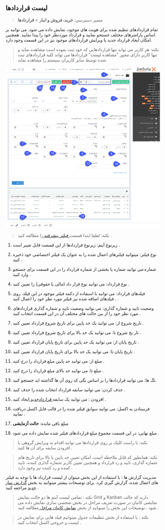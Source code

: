 ## لیست قراردادها

> مسیر دسترسی: **خرید، فروش و انبار** > **قراردادها** 


تمام قراردادهای تنظیم شده برای هویت های موجود، نمایش داده می شود. می توانید بر اساس پارامترهای مختلف جستجو نمایید و قرارداد موردنظر خود را پیدا نمایید. همچنین امکان ایجاد قرارداد جدید یا ویرایش قراردادهای موجود نیز در این قسمت وجود دارد.

> نکته: هر کاربر می تواند تنها قراردادهایی که خود ثبت نموده است مشاهده نماید و تنها کاربر دارای مجوز "مشاهده لیست" قراردادها می تواند کلیه قراردادهای ثبت شده توسط سایر کاربران سیستم را مشاهده نماید.

![](ghardad.png)


> نکته: لطفا ابتدا قسمت[  فیلتر پیشرفته ](https://github.com/1stco/PayamGostarDocs/blob/master/help%202.5.4/Customer-relationship-management/Advanced-filter/Advanced-filter.md) را مطالعه کنید .  


1. زیرنوع آیتم: زیرنوع قراردادها از این قسمت قابل تغییر است .

2. نوع فیلتر: میتوانید فیلترهای اعمال شده را به عنوان یک فیلتر اختصاصی خود ذخیره کنید .

3. شماره:می توانید شماره یا بخشی از شماره قرارداد را در این قسمت برای جستجو وارد کنید .

4.  نوع قرارداد: می توانید نوع قرار داد (مالی یا حقوقی) را تعیین کنید .

5. فیلدهای قرارداد: می توانید با استفاده از دکمه فیلتر موجود در این فیلد،  روی فیلدهای اضافه شده نیز فیلتر مورد نظر خود را اعمال کنید . .

6.  وضعیت تایید و شماره گذاری: می توانید وضعیت تایید و شماره گذاری قراردادهای مورد نظر خود را از بین حالت های مختلف آن در این قسمت انتخاب کنید .

7. تاریخ شروع از:  می توانید یک حد پایین برای تاریخ شروع قرارداد تعیین کنید .

8. تار یخ شروع تا: می توانید یک حد  بالا برای تاریخ شروع قرارداد تعیین کنید .

9. تاریخ پایان از: می توانید یک حد پایین برای تاریخ پایان قرارداد تعیین کنید .

10. تاریخ پایان تا:  می توانید یک حد بالا برای تاریخ پایان قرارداد تعیین کنید .

11. مبلغ از: می توانید حد پایین مبلغ قرارداد را درج کنید .

12. مبلغ تا:  می توانید حد بالای مبلغ قرارداد را درج کنید .

13. تگ ها: می توانید قراردادها را بر اساس تگی که روی آن ها گذاشته اید جستجو کنید.

14. حذف کردن: می توانید سابقه قرارداد انتخاب شده را حذف کنید .

15. افزودن : می توانید یک سابقه[ قراردادجدید ](https://github.com/1stco/PayamGostarDocs/blob/master/help%202.5.4/Integrated-bank/Database/Records/New-contract/New-contract.md)ایجاد کنید .

16. فرستادن به اکسل: می توانید سوابق فیلتر شده را در قالب فایل اکسل دریافت نمایید .

17. مبلغ باقی مانده: **حالت آزمایشی**

18. مبلغ نهایی: در این قسمت مجموع مبلغ قراردادهای فیلتر شده نمایش داده می شود .

> نکته: با راست کلیک بر روی قراردادها می توانید اقدام به ویرایش گروهی یا افزودن سابقه برای آن ها کنید .


> نکته: همانطور که قابل ملاحظه است، امکان تعیین حد پایین یا بالا برای تاریخ های شماره گذاری، تایید و رد قرارداد و همچنین تعیین کاربر شماره گذاری کننده، تایید کننده و رد کننده نیز وجود دارد .


مدیریت گزارش ها :  با استفاده از این بخش میتوان از لیست قرارداد ها با توجه به فیلتر های اعمال شده، گزارش گیری کرد. برای توضیحات بیشتر میتوانید به بخش [گزارش ساز جدید](https://github.com/1stco/PayamGostarDocs/blob/master/help%202.5.4/Management-and-reports/Report-Builder/Report-Builder.md) مراجعه کنید .

> نکته : تمامی لیست آیتم ها دو حالت نمایش Grid و Kanban دارند که حالت نمایشی کانبان در صورت تعریف مراحل در بخش شخصی سازی نمایش داده می شود ..توضیحات این بخش را میتوانید از  بخش [نمایش کانبان مراحل ](https://github.com/1stco/PayamGostarDocs/blob/master/help2.5.4/Settings/Personalization-crm/Overview/General-information/leveling/leveling.md)مطالعه کنید .

> نکته :  با استفاده از بخش تنظیمات جدول میتوانیم فیلد هایی برای نمایش در لیست و خروجی اکسل انتخاب کنید .


